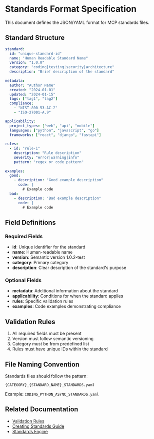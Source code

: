 # Standards Format Specification

This document defines the JSON/YAML format for MCP standards files.

## Standard Structure

```yaml
standard:
  id: "unique-standard-id"
  name: "Human Readable Standard Name"
  version: "1.0.0"
  category: "coding|testing|security|architecture"
  description: "Brief description of the standard"
  
metadata:
  author: "Author Name"
  created: "2024-01-01"
  updated: "2024-01-15"
  tags: ["tag1", "tag2"]
  compliance:
    - "NIST-800-53-AC-2"
    - "ISO-27001-A.9"

applicability:
  project_types: ["web", "api", "mobile"]
  languages: ["python", "javascript", "go"]
  frameworks: ["react", "django", "fastapi"]
  
rules:
  - id: "rule-1"
    description: "Rule description"
    severity: "error|warning|info"
    pattern: "regex or code pattern"
    
examples:
  good:
    - description: "Good example description"
      code: |
        # Example code
  bad:
    - description: "Bad example description"
      code: |
        # Example code
```

## Field Definitions

### Required Fields

- **id**: Unique identifier for the standard
- **name**: Human-readable name
- **version**: Semantic version 1.0.2-test
- **category**: Primary category
- **description**: Clear description of the standard's purpose

### Optional Fields

- **metadata**: Additional information about the standard
- **applicability**: Conditions for when the standard applies
- **rules**: Specific validation rules
- **examples**: Code examples demonstrating compliance

## Validation Rules

1. All required fields must be present
2. Version must follow semantic versioning
3. Category must be from predefined list
4. Rules must have unique IDs within the standard

## File Naming Convention

Standards files should follow the pattern:
```
{CATEGORY}_{STANDARD_NAME}_STANDARDS.yaml
```

Example: `CODING_PYTHON_ASYNC_STANDARDS.yaml`

## Related Documentation

- [Validation Rules](./validation-rules.md)
- [Creating Standards Guide](../../CREATING_STANDARDS_GUIDE.md)
- [Standards Engine](../architecture/standards-engine.md)